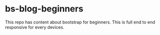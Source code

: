 # bs-blog-beginners
This repo has content about bootstrap for beginners. This is full end to end responsive for every devices.
